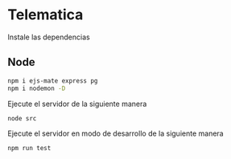 # Telematica

Instale las dependencias

## Node

```bash
npm i ejs-mate express pg
npm i nodemon -D
```

Ejecute el servidor de la siguiente manera

```bash
node src
```

Ejecute el servidor en modo de desarrollo de la siguiente manera

```bash
npm run test
```
